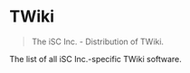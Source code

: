 # TWiki

> The iSC Inc. - Distribution of TWiki.

The list of all iSC Inc.-specific TWiki software.
